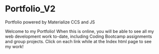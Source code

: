 # Portfolio_V2
Portfolio powered by Materialize CCS and JS

Welcome to my Portfolio! When this is online, you will be able to see all my web development work to-date, including Coding Bootcamp assignments and group projects. Click on each link while at the Index html page to see my work!
